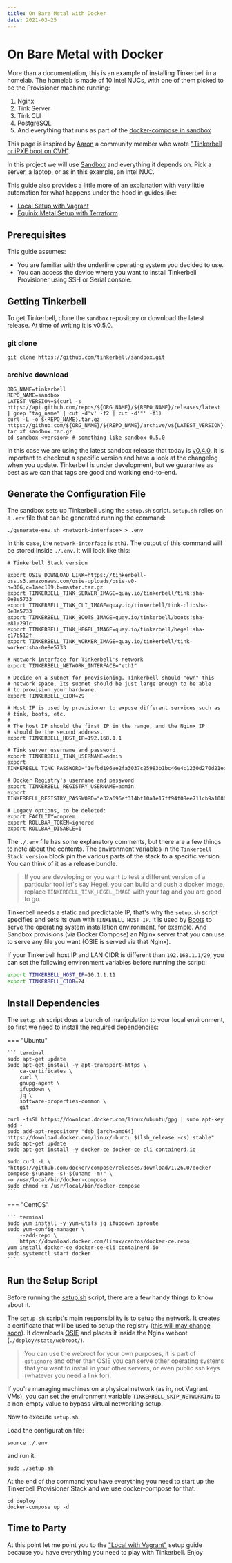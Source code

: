 ```yaml
---
title: On Bare Metal with Docker
date: 2021-03-25
---
```


# On Bare Metal with Docker

More than a documentation, this is an example of installing Tinkerbell in a homelab. The homelab is made of 10 Intel NUCs, with one of them picked to be the Provisioner machine running:

1. Nginx
2. Tink Server
3. Tink CLI
4. PostgreSQL
5. And everything that runs as part of the [docker-compose in sandbox](https://github.com/tinkerbell/sandbox/blob/master/deploy/docker-compose.yml)

This page is inspired by [Aaron](https://geekgonecrazy.com/) a community member who wrote ["Tinkerbell or iPXE boot on OVH"](https://geekgonecrazy.com/2020/09/07/tinkerbell-or-ipxe-boot-on-ovh/).

In this project we will use [Sandbox](https://github.com/tinkerbell/sandbox) and everything it depends on. Pick a server, a laptop, or as in this example, an Intel NUC.

This guide also provides a little more of an explanation with very little automation for what happens under the hood in guides like:

* [Local Setup with Vagrant](/setup/local-vagrant)
* [Equinix Metal Setup with Terraform](/setup/equinix-metal-terraform)

## Prerequisites

This guide assumes:

- You are familiar with the underline operating system you decided to use.
- You can access the device where you want to install Tinkerbell Provisioner using SSH or Serial console.

## Getting Tinkerbell

To get Tinkerbell, clone the `sandbox` repository or download the latest
release. At time of writing it is v0.5.0.

### git clone

```
git clone https://github.com/tinkerbell/sandbox.git
```

### archive download

```
ORG_NAME=tinkerbell
REPO_NAME=sandbox
LATEST_VERSION=$(curl -s https://api.github.com/repos/${ORG_NAME}/${REPO_NAME}/releases/latest | grep "tag_name" | cut -d'v' -f2 | cut -d'"' -f1)
curl -L -o ${REPO_NAME}.tar.gz https://github.com/${ORG_NAME}/${REPO_NAME}/archive/v${LATEST_VERSION}.tar.gz
tar xf sandbox.tar.gz
cd sandbox-<version> # something like sandbox-0.5.0
```

In this case we are using the latest sandbox release that today is [v0.4.0](https://github.com/tinkerbell/sandbox/release/v0.4.0). It is important to checkout a specific version and have a look at the changelog when you update. Tinkerbell is under development, but we guarantee as best as we can that tags are good and working end-to-end.

## Generate the Configuration File

The sandbox sets up Tinkerbell using the `setup.sh` script. `setup.sh` relies on a `.env` file that can be generated running the command:

```
./generate-env.sh <network-interface> > .env
```

In this case, the `network-interface` is `eth1`. The output of this command will be stored inside `./.env`. It will look like this:

```
# Tinkerbell Stack version

export OSIE_DOWNLOAD_LINK=https://tinkerbell-oss.s3.amazonaws.com/osie-uploads/osie-v0-n=366,c=1aec189,b=master.tar.gz
export TINKERBELL_TINK_SERVER_IMAGE=quay.io/tinkerbell/tink:sha-0e8e5733
export TINKERBELL_TINK_CLI_IMAGE=quay.io/tinkerbell/tink-cli:sha-0e8e5733
export TINKERBELL_TINK_BOOTS_IMAGE=quay.io/tinkerbell/boots:sha-e81a291c
export TINKERBELL_TINK_HEGEL_IMAGE=quay.io/tinkerbell/hegel:sha-c17b512f
export TINKERBELL_TINK_WORKER_IMAGE=quay.io/tinkerbell/tink-worker:sha-0e8e5733

# Network interface for Tinkerbell's network
export TINKERBELL_NETWORK_INTERFACE="eth1"

# Decide on a subnet for provisioning. Tinkerbell should "own" this
# network space. Its subnet should be just large enough to be able
# to provision your hardware.
export TINKERBELL_CIDR=29

# Host IP is used by provisioner to expose different services such as
# tink, boots, etc.
#
# The host IP should the first IP in the range, and the Nginx IP
# should be the second address.
export TINKERBELL_HOST_IP=192.168.1.1

# Tink server username and password
export TINKERBELL_TINK_USERNAME=admin
export TINKERBELL_TINK_PASSWORD="1efbd196ae2fa3037c25983b1bc46e4c1230d270d21ed522e83a820192677360"

# Docker Registry's username and password
export TINKERBELL_REGISTRY_USERNAME=admin
export TINKERBELL_REGISTRY_PASSWORD="e32a696ef314bf10a1e17ff94f08ee711cb9a108667f9739e9c0cee0fadb0e76"

# Legacy options, to be deleted:
export FACILITY=onprem
export ROLLBAR_TOKEN=ignored
export ROLLBAR_DISABLE=1
```

The `./.env` file has some explanatory comments, but there are a few things to note about the contents. The environment variables in the `Tinkerbell Stack version` block pin the various parts of the stack to a specific version. You can think of  it as a release bundle.

> If you are developing or you want to test a different version of a particular tool let's say Hegel, you can build and push a docker image, replace `TINKERBELL_TINK_HEGEL_IMAGE` with your tag and you are good to go.

Tinkerbell needs a static and predictable IP, that's why the `setup.sh` script specifies and sets its own with `TINKEBELL_HOST_IP`. It is used by [Boots](https://github.com/tinkerbell/boots) to serve the operating system installation environment, for example. And Sandbox provisions (via Docker Compose) an Nginx server that you can use to serve any file you want (OSIE is served via that Nginx).

If your Tinkerbell host IP and LAN CIDR is different than `192.168.1.1/29`, you
can set the following environment variables before running the script:
```sh
export TINKERBELL_HOST_IP=10.1.1.11
export TINKERBELL_CIDR=24
```

## Install Dependencies

The `setup.sh` script does a bunch of manipulation to your local environment, so first we
need to install the required dependencies:

=== "Ubuntu"

    ``` terminal
    sudo apt-get update
    sudo apt-get install -y apt-transport-https \
        ca-certificates \
        curl \
        gnupg-agent \
        ifupdown \
        jq \
        software-properties-common \
        git

    curl -fsSL https://download.docker.com/linux/ubuntu/gpg | sudo apt-key add -
    sudo add-apt-repository "deb [arch=amd64] https://download.docker.com/linux/ubuntu $(lsb_release -cs) stable"
    sudo apt-get update
    sudo apt-get install -y docker-ce docker-ce-cli containerd.io

    sudo curl -L \
    "https://github.com/docker/compose/releases/download/1.26.0/docker-compose-$(uname -s)-$(uname -m)" \
    -o /usr/local/bin/docker-compose
    sudo chmod +x /usr/local/bin/docker-compose
    ```

=== "CentOS"

    ``` terminal
    sudo yum install -y yum-utils jq ifupdown iproute
    sudo yum-config-manager \
        --add-repo \
        https://download.docker.com/linux/centos/docker-ce.repo
    yum install docker-ce docker-ce-cli containerd.io
    sudo systemctl start docker
    ```

## Run the Setup Script

Before running the [setup.sh](https://github.com/tinkerbell/sandbox/blob/master/setup.sh) script, there are a few handy things to know about it.

The `setup.sh` script's main responsibility is to setup the network. It creates a certificate that will be used to setup the registry ([this will may change soon](https://github.com/tinkerbell/sandbox/issues/45)). It downloads [OSIE](https://github.com/tinkerbell/osie) and places it inside the Nginx weboot (`./deploy/state/webroot/`).

> You can use the webroot for your own purposes, it is part of `gitignore` and other than OSIE you can serve other operating systems that you want to install in your other servers, or even public ssh keys (whatever you need a link for).

If you're managing machines on a physical network (as in, not Vagrant VMs), you
can set the environment variable `TINKERBELL_SKIP_NETWORKING` to a non-empty
value to bypass virtual networking setup.

Now to execute `setup.sh`.

Load the configuration file:

```
source ./.env
```

and run it:

```
sudo ./setup.sh
```

At the end of the command you have everything you need to start up the Tinkerbell
Provisioner Stack and we use docker-compose for that.

```
cd deploy
docker-compose up -d
```

## Time to Party

At this point let me point you to the ["Local with Vagrant"](/setup/local-vagrant#starting-tinkerbell) setup guide because you have everything you need to play with Tinkerbell. Enjoy
